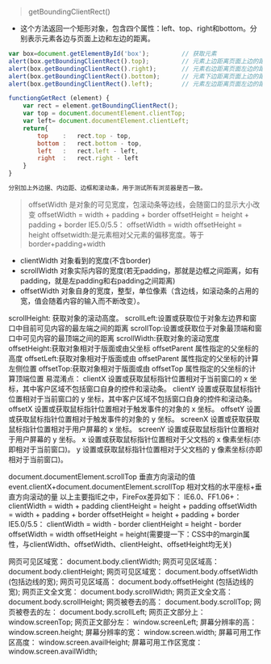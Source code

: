 > getBoundingClientRect()
- 这个方法返回一个矩形对象，包含四个属性：left、top、right和bottom。分别表示元素各边与页面上边和左边的距离。

```js
var box=document.getElementById('box');         // 获取元素
alert(box.getBoundingClientRect().top);         // 元素上边距离页面上边的距离
alert(box.getBoundingClientRect().right);       // 元素右边距离页面左边的距离
alert(box.getBoundingClientRect().bottom);      // 元素下边距离页面上边的距离
alert(box.getBoundingClientRect().left);        // 元素左边距离页面左边的距离

functiongGetRect (element) {
    var rect = element.getBoundingClientRect();
    var top = document.documentElement.clientTop;
    var left= document.documentElement.clientLeft;
    return{
        top    :   rect.top - top,
        bottom :   rect.bottom - top,
        left   :   rect.left - left,
        right  :   rect.right - left
    }
}

分别加上外边据、内边距、边框和滚动条，用于测试所有浏览器是否一致。
```
> offsetWidth 是对象的可见宽度，包滚动条等边线，会随窗口的显示大小改变 
offsetWidth = width + padding + border
offsetHeight = height + padding + border
IE5.0/5.5：
offsetWidth = width
offsetHeight = height
offsetwidth:是元素相对父元素的偏移宽度。等于border+padding+width

- clientWidth 对象看到的宽度(不含border)
- scrollWidth 对象实际内容的宽度(若无padding，那就是边框之间距离，如有padding，就是左padding和右padding之间距离)
- offsetWidth 对象自身的宽度，整型，单位像素（含边线，如滚动条的占用的宽，值会随着内容的输入而不断改变）。

scrollHeight: 获取对象的滚动高度。
scrollLeft:设置或获取位于对象左边界和窗口中目前可见内容的最左端之间的距离
scrollTop:设置或获取位于对象最顶端和窗口中可见内容的最顶端之间的距离
scrollWidth:获取对象的滚动宽度
offsetHeight:获取对象相对于版面或由父坐标 offsetParent 属性指定的父坐标的高度
offsetLeft:获取对象相对于版面或由 offsetParent 属性指定的父坐标的计算左侧位置
offsetTop:获取对象相对于版面或由 offsetTop 属性指定的父坐标的计算顶端位置
易混淆点：
clientX 设置或获取鼠标指针位置相对于当前窗口的 x 坐标，其中客户区域不包括窗口自身的控件和滚动条。 
clientY 设置或获取鼠标指针位置相对于当前窗口的 y 坐标，其中客户区域不包括窗口自身的控件和滚动条。 
offsetX 设置或获取鼠标指针位置相对于触发事件的对象的 x 坐标。 
offsetY 设置或获取鼠标指针位置相对于触发事件的对象的 y 坐标。 
screenX 设置或获取获取鼠标指针位置相对于用户屏幕的 x 坐标。 
screenY 设置或获取鼠标指针位置相对于用户屏幕的 y 坐标。 
x 设置或获取鼠标指针位置相对于父文档的 x 像素坐标(亦即相对于当前窗口)。 
y 设置或获取鼠标指针位置相对于父文档的 y 像素坐标(亦即相对于当前窗口)。

document.documentElement.scrollTop 垂直方向滚动的值
event.clientX+document.documentElement.scrollTop 相对文档的水平座标+垂直方向滚动的量
以上主要指IE之中，FireFox差异如下：
IE6.0、FF1.06+：
clientWidth = width + padding
clientHeight = height + padding
offsetWidth = width + padding + border
offsetHeight = height + padding + border
IE5.0/5.5：
clientWidth = width - border
clientHeight = height - border
offsetWidth = width
offsetHeight = height(需要提一下：CSS中的margin属性，与clientWidth、offsetWidth、clientHeight、offsetHeight均无关)


网页可见区域宽： document.body.clientWidth;
网页可见区域高： document.body.clientHeight;
网页可见区域宽： document.body.offsetWidth (包括边线的宽);
网页可见区域高： document.body.offsetHeight (包括边线的宽);
网页正文全文宽： document.body.scrollWidth;
网页正文全文高： document.body.scrollHeight;
网页被卷去的高： document.body.scrollTop;
网页被卷去的左： document.body.scrollLeft;
网页正文部分上： window.screenTop;
网页正文部分左： window.screenLeft;
屏幕分辨率的高： window.screen.height;
屏幕分辨率的宽： window.screen.width;
屏幕可用工作区高度： window.screen.availHeight;
屏幕可用工作区宽度：window.screen.availWidth;